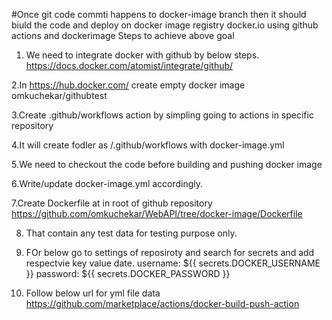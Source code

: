 #Once git code commti happens to docker-image branch then it should biuld the code and deploy on docker image registry docker.io using github actions and dockerimage
Steps to achieve above goal

1. We need to integrate docker with github by below steps.
https://docs.docker.com/atomist/integrate/github/

2.In https://hub.docker.com/ create empty docker image omkuchekar/githubtest

3.Create .github/workflows action by simpling going to actions in specific repository

4.It will create fodler as /.github/workflows with docker-image.yml

5.We need to checkout the code before building and pushing docker image

6.Write/update docker-image.yml accordingly.

7.Create Dockerfile at in root of github repository https://github.com/omkuchekar/WebAPI/tree/docker-image/Dockerfile

8. That contain any test data for testing purpose only.

9. FOr below go to settings of reposiroty and search for secrets and add respectvie key value date.
username: ${{ secrets.DOCKER_USERNAME }}
          password: ${{ secrets.DOCKER_PASSWORD }}
          
10. Follow below url for yml file data
https://github.com/marketplace/actions/docker-build-push-action
